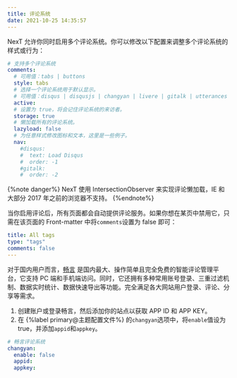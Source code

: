 ```yaml
---
title: 评论系统
date: 2021-10-25 14:35:57
---
```


NexT 允许你同时启用多个评论系统。你可以修改以下配置来调整多个评论系统的样式或行为：

```yml next/_config.yml
# 支持多个评论系统
comments:
  # 可用值：tabs | buttons
  style: tabs
  # 选择一个评论系统用于默认显示。
  # 可用值：disqus | disqusjs | changyan | livere | gitalk | utterances | isso
  active:
  # 设置为 true，将会记住评论系统的来访者。
  storage: true
  # 懒加载所有的评论系统。
  lazyload: false
  # 为任意样式修改图标和文本，这里是一些例子。
  nav:
    #disqus:
    #  text: Load Disqus
    #  order: -1
    #gitalk:
    #  order: -2
```

{%note danger%}
NexT 使用 IntersectionObserver 来实现评论懒加载，IE 和大部分 2017 年之前的浏览器不支持。
{%endnote%}

当你启用评论后，所有页面都会自动提供评论服务。如果你想在某页中禁用它，只需在该页面的 Front-matter 中将`comments`设置为 false 即可：

```yml your-post.md
title: All tags
type: "tags"
comments: false
---
```

对于国内用户而言，[畅言](https://changyan.kuaizhan.com/) 是国内最大、操作简单且完全免费的智能评论管理平台，它支持 PC 端和手机端访问。同时，它还拥有多种常用账号登录、三重过滤机制、数据实时统计、数据快速导出等功能。完全满足各大网站用户登录、评论、分享等需求。

1. 创建账户或登录畅言，然后添加你的站点以获取 APP ID 和 APP KEY。
2. 在 {%label primary@主题配置文件%} 的`changyan`选项中，将`enable`值设为 true，并添加`appid`和`appkey`。

```yml next/_config.yml
# 畅言评论系统
changyan:
  enable: false
  appid:
  appkey:
```
